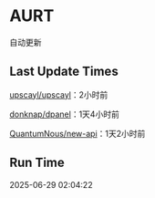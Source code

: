 # AURT

自动更新


## Last Update Times

[upscayl/upscayl](https://github.com/upscayl/upscayl)：2小时前

[donknap/dpanel](https://github.com/donknap/dpanel)：1天4小时前

[QuantumNous/new-api](https://github.com/QuantumNous/new-api)：1天2小时前


## Run Time
2025-06-29 02:04:22
